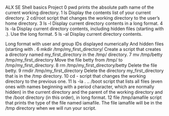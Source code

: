 ALX SE Shell basics Project
0 pwd prints the absolute path name of the current working directory.
1 ls Display the contents list of your current directory. 
2 cd/root script that changes the working directory to the user’s home directory.
3 ls -l Display current directory contents in a long format.
4 ls -la Display current directory contents, including hidden files (starting with .). Use the long format.
5 ls -al Display current directory contents.

Long format
with user and group IDs displayed numerically
And hidden files (starting with .
6 mkdir /tmp/my_first_directory/ Create a script that creates a directory named my_first_directory in the /tmp/ directory.
7 mv /tmp/betty /tmp/my_first_directory Move the file betty from /tmp/ to /tmp/my_first_directory.
8 rm /tmp/my_first_directory/betty Delete the file betty.
9 rmdir /tmp/my_first_directory Delete the directory my_first_directory that is in the /tmp directory.
10 cd - script that changes the working directory to the previous one.
11 ls -la . .. /boot script that lists all files (even ones with names beginning with a period character, which are normally hidden) in the current directory and the parent of the working directory and the /boot directory (in this order), in long format.
12  file /tmp/iamafile script that prints the type of the file named iamafile. The file iamafile will be in the /tmp directory when we will run your script.

